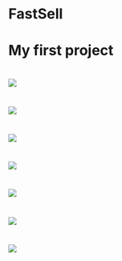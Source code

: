 # FastSell
# My first project
# ![](http://s6.picofile.com/file/8390757968/3_my.png)
# ![](http://s6.picofile.com/file/8390757984/4_my.png)
# ![](http://s6.picofile.com/file/8390758000/11.png)
# ![](http://s6.picofile.com/file/8390758026/12.png)
# ![](http://s6.picofile.com/file/8390758034/14.png)
# ![](http://s6.picofile.com/file/8390758068/15.png)
# ![](http://s7.picofile.com/file/8390758076/16.png)
